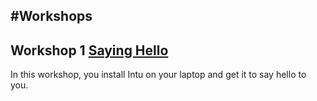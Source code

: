 #Workshops
---

## Workshop 1 [Saying Hello](./Workshop1-SayingHello/workshop_1.md)
In this workshop, you install Intu on your laptop and get it to say hello to you.


